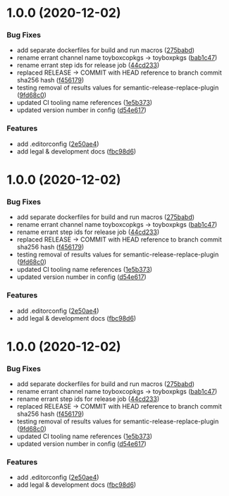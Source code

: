 # 1.0.0 (2020-12-02)


### Bug Fixes

* add separate dockerfiles for build and run macros ([275babd](https://github.com/toyboxco/mirror/commit/275babdfa1262965df70a767511ea36d168cd728))
* rename errant channel name toyboxcopkgs -> toyboxpkgs ([bab1c47](https://github.com/toyboxco/mirror/commit/bab1c47e7ccaafec7689948ed45717883cbac34a))
* rename errant step ids for release job ([44cd233](https://github.com/toyboxco/mirror/commit/44cd233705c3f9e56f44f4d84dd8736ee15d23ee))
* replaced RELEASE -> COMMIT with HEAD reference to branch commit sha256 hash ([f456179](https://github.com/toyboxco/mirror/commit/f456179b35bb7d9674cb6328026c189aee6ba6fc))
* testing removal of results values for semantic-release-replace-plugin ([9fd68c0](https://github.com/toyboxco/mirror/commit/9fd68c07c0123a755b13cb4fc56c77c34749207c))
* updated CI tooling name references ([1e5b373](https://github.com/toyboxco/mirror/commit/1e5b373dce29389c5e934e1f3d2de3600f503f04))
* updated version number in config ([d54e617](https://github.com/toyboxco/mirror/commit/d54e61721c1e8be19f02758bc865f9e6f683daab))


### Features

* add .editorconfig ([2e50ae4](https://github.com/toyboxco/mirror/commit/2e50ae4eb7b40852916690334bde62050bbc19eb))
* add legal & development docs ([fbc98d6](https://github.com/toyboxco/mirror/commit/fbc98d6fed12649a228c9d46ce0de7b1d2ef9a8a))

# 1.0.0 (2020-12-02)


### Bug Fixes

* add separate dockerfiles for build and run macros ([275babd](https://github.com/toyboxco/mirror/commit/275babdfa1262965df70a767511ea36d168cd728))
* rename errant channel name toyboxcopkgs -> toyboxpkgs ([bab1c47](https://github.com/toyboxco/mirror/commit/bab1c47e7ccaafec7689948ed45717883cbac34a))
* rename errant step ids for release job ([44cd233](https://github.com/toyboxco/mirror/commit/44cd233705c3f9e56f44f4d84dd8736ee15d23ee))
* replaced RELEASE -> COMMIT with HEAD reference to branch commit sha256 hash ([f456179](https://github.com/toyboxco/mirror/commit/f456179b35bb7d9674cb6328026c189aee6ba6fc))
* testing removal of results values for semantic-release-replace-plugin ([9fd68c0](https://github.com/toyboxco/mirror/commit/9fd68c07c0123a755b13cb4fc56c77c34749207c))
* updated CI tooling name references ([1e5b373](https://github.com/toyboxco/mirror/commit/1e5b373dce29389c5e934e1f3d2de3600f503f04))
* updated version number in config ([d54e617](https://github.com/toyboxco/mirror/commit/d54e61721c1e8be19f02758bc865f9e6f683daab))


### Features

* add .editorconfig ([2e50ae4](https://github.com/toyboxco/mirror/commit/2e50ae4eb7b40852916690334bde62050bbc19eb))
* add legal & development docs ([fbc98d6](https://github.com/toyboxco/mirror/commit/fbc98d6fed12649a228c9d46ce0de7b1d2ef9a8a))

# 1.0.0 (2020-12-02)


### Bug Fixes

* add separate dockerfiles for build and run macros ([275babd](https://github.com/toyboxco/mirror/commit/275babdfa1262965df70a767511ea36d168cd728))
* rename errant channel name toyboxcopkgs -> toyboxpkgs ([bab1c47](https://github.com/toyboxco/mirror/commit/bab1c47e7ccaafec7689948ed45717883cbac34a))
* rename errant step ids for release job ([44cd233](https://github.com/toyboxco/mirror/commit/44cd233705c3f9e56f44f4d84dd8736ee15d23ee))
* replaced RELEASE -> COMMIT with HEAD reference to branch commit sha256 hash ([f456179](https://github.com/toyboxco/mirror/commit/f456179b35bb7d9674cb6328026c189aee6ba6fc))
* testing removal of results values for semantic-release-replace-plugin ([9fd68c0](https://github.com/toyboxco/mirror/commit/9fd68c07c0123a755b13cb4fc56c77c34749207c))
* updated CI tooling name references ([1e5b373](https://github.com/toyboxco/mirror/commit/1e5b373dce29389c5e934e1f3d2de3600f503f04))
* updated version number in config ([d54e617](https://github.com/toyboxco/mirror/commit/d54e61721c1e8be19f02758bc865f9e6f683daab))


### Features

* add .editorconfig ([2e50ae4](https://github.com/toyboxco/mirror/commit/2e50ae4eb7b40852916690334bde62050bbc19eb))
* add legal & development docs ([fbc98d6](https://github.com/toyboxco/mirror/commit/fbc98d6fed12649a228c9d46ce0de7b1d2ef9a8a))
